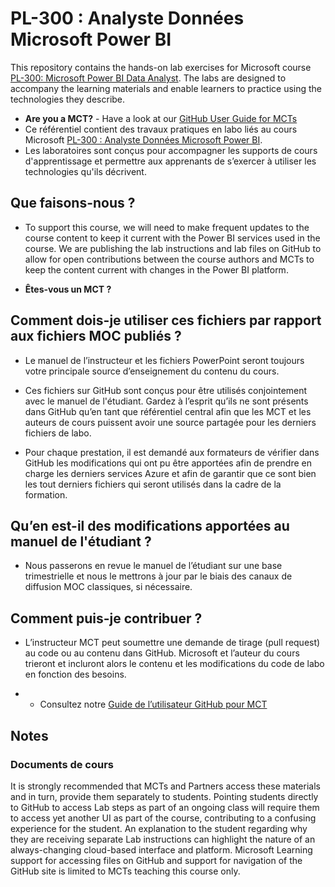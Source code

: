 # <a name="pl-300-microsoft-power-bi-data-analyst"></a>PL-300 : Analyste Données Microsoft Power BI

This repository contains the hands-on lab exercises for Microsoft course <bpt id="p1">[</bpt>PL-300: Microsoft Power BI Data Analyst<ept id="p1">](https://docs.microsoft.com/en-us/learn/certifications/courses/PL-300T00)</ept>. The labs are designed to accompany the learning materials and enable learners to practice using the technologies they describe.

- <bpt id="p1">**</bpt>Are you a MCT?<ept id="p1">**</ept> - Have a look at our <bpt id="p1">[</bpt>GitHub User Guide for MCTs<ept id="p1">](https://microsoftlearning.github.io/MCT-User-Guide/)</ept>
- Ce référentiel contient des travaux pratiques en labo liés au cours Microsoft [PL-300 : Analyste Données Microsoft Power BI](https://docs.microsoft.com/en-us/learn/certifications/courses/PL-300T00).
- Les laboratoires sont conçus pour accompagner les supports de cours d'apprentissage et permettre aux apprenants de s’exercer à utiliser les technologies qu'ils décrivent.

## <a name="what-are-we-doing"></a>Que faisons-nous ?

- To support this course, we will need to make frequent updates to the course content to keep it current with the Power BI services used in the course.  We are publishing the lab instructions and lab files on GitHub to allow for open contributions between the course authors and MCTs to keep the content current with changes in the Power BI platform.

- **Êtes-vous un MCT ?**

## <a name="how-should-i-use-these-files-relative-to-the-released-moc-files"></a>Comment dois-je utiliser ces fichiers par rapport aux fichiers MOC publiés ?

- Le manuel de l’instructeur et les fichiers PowerPoint seront toujours votre principale source d’enseignement du contenu du cours.

- Ces fichiers sur GitHub sont conçus pour être utilisés conjointement avec le manuel de l'étudiant. Gardez à l’esprit qu’ils ne sont présents dans GitHub qu’en tant que référentiel central afin que les MCT et les auteurs de cours puissent avoir une source partagée pour les derniers fichiers de labo.

- Pour chaque prestation, il est demandé aux formateurs de vérifier dans GitHub les modifications qui ont pu être apportées afin de prendre en charge les derniers services Azure et afin de garantir que ce sont bien les tout derniers fichiers qui seront utilisés dans la cadre de la formation.

## <a name="what-about-changes-to-the-student-handbook"></a>Qu’en est-il des modifications apportées au manuel de l'étudiant ?

- Nous passerons en revue le manuel de l’étudiant sur une base trimestrielle et nous le mettrons à jour par le biais des canaux de diffusion MOC classiques, si nécessaire.

## <a name="how-do-i-contribute"></a>Comment puis-je contribuer ?

- L’instructeur MCT peut soumettre une demande de tirage (pull request) au code ou au contenu dans GitHub. Microsoft et l’auteur du cours trieront et incluront alors le contenu et les modifications du code de labo en fonction des besoins.

- - Consultez notre [Guide de l’utilisateur GitHub pour MCT](https://microsoftlearning.github.io/MCT-User-Guide/)

## <a name="notes"></a>Notes

### <a name="classroom-materials"></a>Documents de cours

It is strongly recommended that MCTs and Partners access these materials and in turn, provide them separately to students.  Pointing students directly to GitHub to access Lab steps as part of an ongoing class will require them to access yet another UI as part of the course, contributing to a confusing experience for the student. An explanation to the student regarding why they are receiving separate Lab instructions can highlight the nature of an always-changing cloud-based interface and platform. Microsoft Learning support for accessing files on GitHub and support for navigation of the GitHub site is limited to MCTs teaching this course only.
